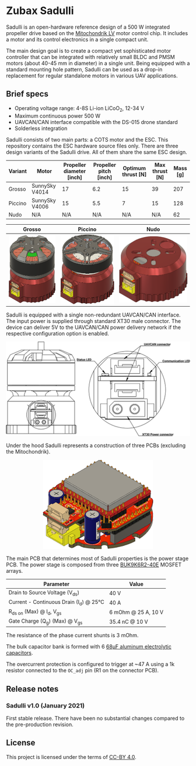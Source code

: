 # Zubax Sadulli

Sadulli is an open-hardware reference design of a 500 W integrated propeller drive based on the
[Mitochondrik LV](http://zubax.com/mitochondrik-lv) motor control chip.
It includes a motor and its control electronics in a single compact unit.

The main design goal is to create a compact yet sophisticated motor controller that can be integrated with relatively
small BLDC and PMSM motors (about 40-45 mm in diameter) in a single unit.
Being equipped with a standard mounting hole pattern,
Sadulli can be used as a drop-in replacement for regular standalone motors in various UAV applications.

## Brief specs

- Operating voltage range: 4-8S Li-ion LiCoO<sub>2</sub>, 12-34 V
- Maximum continuous power 500 W
- UAVCAN/CAN interface compatible with the DS-015 drone standard
- Solderless integration

Sadulli consists of two main parts: a COTS motor and the ESC.
This repository contains the ESC hardware source files only.
There are three design variants of the Sadulli drive.
All of them share the same ESC design.

Variant | Motor                 | Propeller diameter [inch] | Propeller pitch [inch] | Optimum thrust [N] | Max thrust [N]  | Mass [g]
------- | --------------------- | ------------------------- | ---------------------- | ------------------ | --------------- | --------
Grosso  | SunnySky V4014        | 17                        | 6.2                    | 15                 | 39              | 207
Piccino | SunnySky V4006        | 15                        | 5.5                    | 7                  | 15              | 128
Nudo    | N/A                   | N/A                       | N/A                    | N/A                | N/A             | 62

Grosso | Piccino | Nudo
--|--|--
<img src="figures/grosso.png" /> | <img src="figures/piccino.png" /> | <img src="figures/nudo.png" />

Sadulli is equipped with a single non-redundant UAVCAN/CAN interface.
The input power is supplied through standard XT30 male connector.
The device can deliver 5V to the UAVCAN/CAN power delivery network if the respective configuration option is enabled.

<img src="figures/Sadulli connectors drawing.png" />

Under the hood Sadulli represents a construction of three PCBs (excluding the Mitochondrik).

<p align="center">
<img src="figures/Sadulli PCB.png" alt="Sadulli PCB"  width="60%" />
</p>

The main PCB that determines most of Sadulli properties is the power stage PCB.
The power stage is composed from three [BUK9K6R2-40E](https://www.digikey.com/products/en?keywords=1727-7274-1-ND)
MOSFET arrays.

Parameter                                               | Value
------------------------------------------------------- | -------------------
Drain to Source Voltage (V<sub>ds</sub>)                | 40 V
Current - Continuous Drain (I<sub>d</sub>) @ 25°C       | 40 A
R<sub>ds on</sub> (Max) @ I<sub>d</sub>, V<sub>gs</sub> | 6 mOhm @ 25 A, 10 V
Gate Charge (Q<sub>g</sub>) (Max) @ V<sub>gs</sub>      | 35.4 nC @ 10 V

The resistance of the phase current shunts is 3 mOhm.

The bulk capacitor bank is formed with 6
[68µF aluminum electrolytic capacitors](https://www.digikey.com/product-detail/en/w-rth-elektronik/860020673014/732-8860-3-ND/5727097).

The overcurrent protection is configured to trigger at
~47 A using a 1k resistor connected to the `OC_adj` pin (R1 on the connector PCB).

## Release notes

### Sadulli v1.0 (January 2021)

First stable release. There have been no substantial changes compared to the pre-production revision.

## License

This project is licensed under the terms of [CC-BY 4.0](https://creativecommons.org/licenses/by/4.0/).

